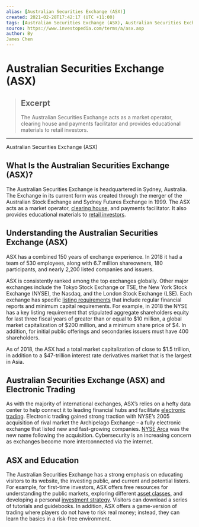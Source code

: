```yaml
---
alias: [Australian Securities Exchange (ASX)]
created: 2021-02-28T17:42:17 (UTC +11:00)
tags: [Australian Securities Exchange (ASX), Australian Securities Exchange (ASX)]
source: https://www.investopedia.com/terms/a/asx.asp
author: By
James Chen
---
```


# Australian Securities Exchange (ASX)

> ## Excerpt
> The Australian Securities Exchange acts as a market operator, clearing house and payments facilitator and provides educational materials to retail investors.

---

Australian Securities Exchange (ASX)
## What Is the Australian Securities Exchange (ASX)?

The Australian Securities Exchange is headquartered in Sydney, Australia. The Exchange in its current form was created through the merger of the Australian Stock Exchange and Sydney Futures Exchange in 1999. The ASX acts as a market operator, [clearing house](https://www.investopedia.com/terms/c/clearinghouse.asp), and payments facilitator. It also provides educational materials to [retail investors](https://www.investopedia.com/terms/r/retailinvestor.asp).

## Understanding the Australian Securities Exchange (ASX)

ASX has a combined 150 years of exchange experience. In 2018 it had a team of 530 employees, along with 6.7 million shareowners, 180 participants, and nearly 2,200 listed companies and issuers. 

ASX is consistently ranked among the top exchanges globally. Other major exchanges include the Tokyo Stock Exchange or TSE, the New York Stock Exchange (NYSE), the Nasdaq, and the London Stock Exchange (LSE). Each exchange has specific [listing requirements](https://www.investopedia.com/terms/l/listingrequirements.asp) that include regular financial reports and minimum capital requirements. For example, in 2018 the NYSE has a key listing requirement that stipulated aggregate shareholders equity for last three fiscal years of greater than or equal to $10 million, a global market capitalization of $200 million, and a minimum share price of $4. In addition, for initial public offerings and secondaries issuers must have 400 shareholders.

As of 2018, the ASX had a total market capitalization of close to $1.5 trillion, in addition to a $47-trillion interest rate derivatives market that is the largest in Asia.

## Australian Securities Exchange (ASX) and Electronic Trading

As with the majority of international exchanges, ASX’s relies on a hefty data center to help connect it to leading financial hubs and facilitate [electronic trading](https://www.investopedia.com/articles/stocks/11/securities-market-introduction.asp). Electronic trading gained strong traction with NYSE’s 2005 acquisition of rival market the Archipelago Exchange – a fully electronic exchange that listed new and fast-growing companies. [NYSE Arca](https://www.investopedia.com/terms/n/nyse-arca.asp) was the new name following the acquisition. Cybersecurity is an increasing concern as exchanges become more interconnected via the internet.

## ASX and Education

The Australian Securities Exchange has a strong emphasis on educating visitors to its website, the investing public, and current and potential listers. For example, for first-time investors, ASX offers free resources for understanding the public markets, exploring different [asset classes](https://www.investopedia.com/terms/a/assetclasses.asp), and developing a personal [investment strategy](https://www.investopedia.com/terms/i/investmentstrategy.asp). Visitors can download a series of tutorials and guidebooks. In addition, ASX offers a game-version of trading where players do not have to risk real money; instead, they can learn the basics in a risk-free environment.
